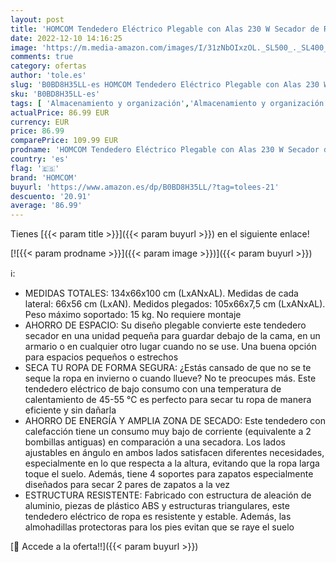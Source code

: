 ```yaml
---
layout: post
title: 'HOMCOM Tendedero Eléctrico Plegable con Alas 230 W Secador de Ropa con Zapatero para 2 Zapatos y Marco de Aleación de Aluminio 134x66x100 cm Plata'
date: 2022-12-10 14:16:25
image: 'https://m.media-amazon.com/images/I/31zNbOIxzOL._SL500_._SL400_.jpg'
comments: true
category: ofertas
author: 'tole.es'
slug: 'B0BD8H35LL-es HOMCOM Tendedero Eléctrico Plegable con Alas 230 W Secador...'
sku: 'B0BD8H35LL-es'
tags: [ 'Almacenamiento y organización','Almacenamiento y organización de la colada','Hogar y cocina','Tendederos','homcom','zapatos','🇪🇸', ]
actualPrice: 86.99 EUR
currency: EUR
price: 86.99
comparePrice: 109.99 EUR
prodname: 'HOMCOM Tendedero Eléctrico Plegable con Alas 230 W Secador de Ropa con Zapatero para 2 Zapatos y Marco de Aleación de Aluminio 134x66x100 cm Plata'
country: 'es'
flag: '🇪🇸'
brand: 'HOMCOM'
buyurl: 'https://www.amazon.es/dp/B0BD8H35LL/?tag=tolees-21'
descuento: '20.91'
average: '86.99'
---
```


Tienes [{{< param title >}}]({{< param buyurl >}}) en el siguiente enlace!

[![{{< param prodname >}}]({{< param image >}})]({{< param buyurl >}})

ℹ️:

- MEDIDAS TOTALES: 134x66x100 cm (LxANxAL). Medidas de cada lateral: 66x56 cm (LxAN). Medidos plegados: 105x66x7,5 cm (LxANxAL). Peso máximo soportado: 15 kg. No requiere montaje
- AHORRO DE ESPACIO: Su diseño plegable convierte este tendedero secador en una unidad pequeña para guardar debajo de la cama, en un armario o en cualquier otro lugar cuando no se use. Una buena opción para espacios pequeños o estrechos
- SECA TU ROPA DE FORMA SEGURA: ¿Estás cansado de que no se te seque la ropa en invierno o cuando llueve? No te preocupes más. Este tendedero eléctrico de bajo consumo con una temperatura de calentamiento de 45-55 ℃ es perfecto para secar tu ropa de manera eficiente y sin dañarla
- AHORRO DE ENERGÍA Y AMPLIA ZONA DE SECADO: Este tendedero con calefacción tiene un consumo muy bajo de corriente (equivalente a 2 bombillas antiguas) en comparación a una secadora. Los lados ajustables en ángulo en ambos lados satisfacen diferentes necesidades, especialmente en lo que respecta a la altura, evitando que la ropa larga toque el suelo. Además, tiene 4 soportes para zapatos especialmente diseñados para secar 2 pares de zapatos a la vez
- ESTRUCTURA RESISTENTE: Fabricado con estructura de aleación de aluminio, piezas de plástico ABS y estructuras triangulares, este tendedero eléctrico de ropa es resistente y estable. Además, las almohadillas protectoras para los pies evitan que se raye el suelo

[🛒 Accede a la oferta!!]({{< param buyurl >}})
